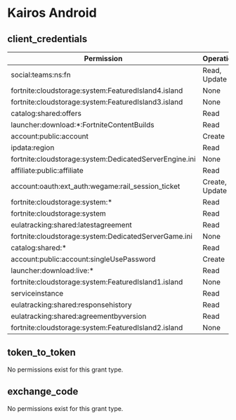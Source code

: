 # Kairos Android

## client_credentials
| Permission | Operations |
| - | - |
| social:teams:ns:fn | Read, Update |
| fortnite:cloudstorage:system:FeaturedIsland4.island | None |
| fortnite:cloudstorage:system:FeaturedIsland3.island | None |
| catalog:shared:offers | Read |
| launcher:download:*:FortniteContentBuilds | Read |
| account:public:account | Create |
| ipdata:region | Read |
| fortnite:cloudstorage:system:DedicatedServerEngine.ini | None |
| affiliate:public:affiliate | Read |
| account:oauth:ext_auth:wegame:rail_session_ticket | Create, Update |
| fortnite:cloudstorage:system:* | Read |
| fortnite:cloudstorage:system | Read |
| eulatracking:shared:latestagreement | Read |
| fortnite:cloudstorage:system:DedicatedServerGame.ini | None |
| catalog:shared:* | Read |
| account:public:account:singleUsePassword | Create |
| launcher:download:live:* | Read |
| fortnite:cloudstorage:system:FeaturedIsland1.island | None |
| serviceinstance | Read |
| eulatracking:shared:responsehistory | Read |
| eulatracking:shared:agreementbyversion | Read |
| fortnite:cloudstorage:system:FeaturedIsland2.island | None |

## token_to_token
No permissions exist for this grant type.

## exchange_code
No permissions exist for this grant type.
